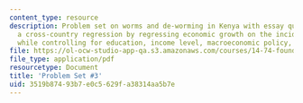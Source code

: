 ```yaml
---
content_type: resource
description: Problem set on worms and de-worming in Kenya with essay questions on
  a cross-country regression by regressing economic growth on the incidence of malaria
  while controlling for education, income level, macroeconomic policy, etc.
file: https://ol-ocw-studio-app-qa.s3.amazonaws.com/courses/14-74-foundations-of-development-policy-spring-2009/3519b87493b7e0c5629fa38314aa5b7e_MIT14_74s09_pset03.pdf
file_type: application/pdf
resourcetype: Document
title: 'Problem Set #3'
uid: 3519b874-93b7-e0c5-629f-a38314aa5b7e
---
```


